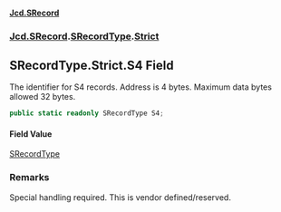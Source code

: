 #### [Jcd.SRecord](index.md 'index')
### [Jcd.SRecord](Jcd.SRecord.md 'Jcd.SRecord').[SRecordType](Jcd.SRecord.SRecordType.md 'Jcd.SRecord.SRecordType').[Strict](Jcd.SRecord.SRecordType.Strict.md 'Jcd.SRecord.SRecordType.Strict')

## SRecordType.Strict.S4 Field

The identifier for S4 records. Address is 4 bytes. Maximum data bytes allowed 32 bytes.

```csharp
public static readonly SRecordType S4;
```

#### Field Value
[SRecordType](Jcd.SRecord.SRecordType.md 'Jcd.SRecord.SRecordType')

### Remarks
Special handling required. This is vendor defined/reserved.